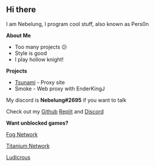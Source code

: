 ## Hi there
I am Nebelung, I program cool stuff, also known as Pers0n

**About Me**

- Too many projects :confused:
- Style is good
- I play hollow knight!

**Projects**

- [Tsunami](https://github.com/FogNetwork/Tsunami) - Proxy site
- Smoke - Web proxy with EnderKingJ

My discord is **Nebelung#2695** if you want to talk

Check out my [Github](https://github.com/Nebelung-Dev) [Replit](https://replit.com/@Nebelung) and [Discord](https://discordapp.com/users/832290966294888458)

**Want unblocked games?**

[Fog Network](https://github.com/FogNetwork)

[Titanium Network](https://github.com/titaniumnetwork-dev)

[Ludicrous](https://github.com/LudicrousDevelopment)
